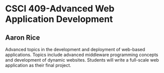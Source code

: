 # CSCI 409-Advanced Web Application Development
## Aaron Rice
Advanced topics in the development and deployment of web-based applications.
Topics include advanced middleware programming concepts and development of
dynamic websites. Students will write a full-scale web application as their final
project.